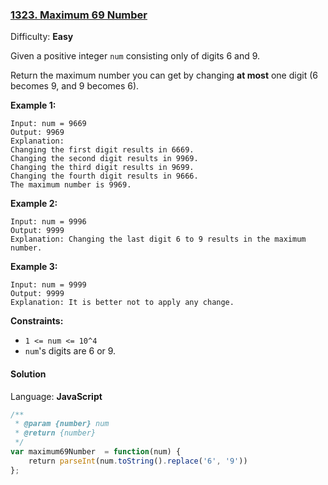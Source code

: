 ### [1323\. Maximum 69 Number](https://leetcode.com/problems/maximum-69-number/)

Difficulty: **Easy**


Given a positive integer `num` consisting only of digits 6 and 9.

Return the maximum number you can get by changing **at most** one digit (6 becomes 9, and 9 becomes 6).

**Example 1:**

```
Input: num = 9669
Output: 9969
Explanation: 
Changing the first digit results in 6669.
Changing the second digit results in 9969.
Changing the third digit results in 9699.
Changing the fourth digit results in 9666. 
The maximum number is 9969.
```

**Example 2:**

```
Input: num = 9996
Output: 9999
Explanation: Changing the last digit 6 to 9 results in the maximum number.
```

**Example 3:**

```
Input: num = 9999
Output: 9999
Explanation: It is better not to apply any change.
```

**Constraints:**

*   `1 <= num <= 10^4`
*   `num`'s digits are 6 or 9.


#### Solution

Language: **JavaScript**

```javascript
/**
 * @param {number} num
 * @return {number}
 */
var maximum69Number  = function(num) {
    return parseInt(num.toString().replace('6', '9'))
};
```